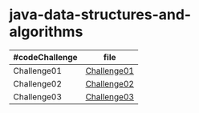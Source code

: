 # java-data-structures-and-algorithms

#codeChallenge | file 
--------------- | --------------- 
Challenge01 | [Challenge01](codeChallenge01/README.md)
Challenge02 | [Challenge02](codeChallenge02/README.md)
Challenge03 | [Challenge03](codeChallenge03/README.md)
